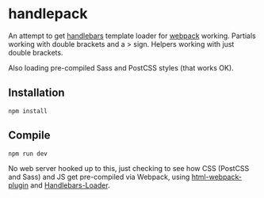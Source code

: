 # handlepack

An attempt to get [handlebars](http://handlebarsjs.com) template loader for [webpack](https://github.com/webpack/webpack) working. Partials working with double brackets and a > sign. Helpers working with just double brackets. 

Also loading pre-compiled Sass and PostCSS styles (that works OK).

## Installation

`npm install`

## Compile

`npm run dev`

No web server hooked up to this, just checking to see how CSS (PostCSS and Sass) and JS get pre-compiled via Webpack, using [html-webpack-plugin](https://github.com/jantimon/html-webpack-plugin) and [Handlebars-Loader](https://github.com/pcardune/handlebars-loader).